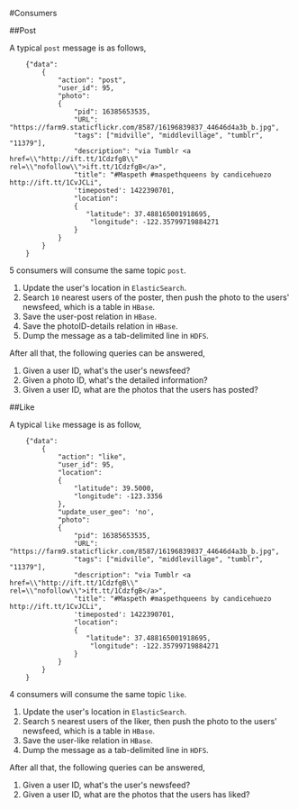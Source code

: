 #Consumers

##Post

A typical `post` message is as follows,

```
    {"data": 
        {
            "action": "post", 
            "user_id": 95,
            "photo": 
            {
                "pid": 16385653535,
                "URL": "https://farm9.staticflickr.com/8587/16196839837_44646d4a3b_b.jpg", 
                "tags": ["midville", "middlevillage", "tumblr", "11379"], 
                "description": "via Tumblr <a href=\\"http://ift.tt/1CdzfgB\\" rel=\\"nofollow\\">ift.tt/1CdzfgB</a>", 
                "title": "#Maspeth #maspethqueens by candicehuezo http://ift.tt/1CvJCLi",
                'timeposted': 1422390701,
                "location": 
                {
                   "latitude": 37.488165001918695, 
                    "longitude": -122.35799719884271
                }
            }
        }
    }
```

5 consumers will consume the same topic `post`.

1. Update the user's location in `ElasticSearch`.
2. Search `10` nearest users of the poster, then push the photo to the users' newsfeed, which is a table in `HBase`.
3. Save the user-post relation in `HBase`.
4. Save the photoID-details relation in `HBase`.
5. Dump the message as a tab-delimited line in `HDFS`.

After all that, the following queries can be answered,

1. Given a user ID, what's the user's newsfeed?
2. Given a photo ID, what's the detailed information?
3. Given a user ID, what are the photos that the users has posted?


##Like

A typical `like` message is as follow,

```
    {"data": 
        {
            "action": "like", 
            "user_id": 95, 
            "location":
            {
                "latitude": 39.5000,
                "longitude": -123.3356
            },
            "update_user_geo": 'no',
            "photo": 
            {
                "pid": 16385653535,
                "URL": "https://farm9.staticflickr.com/8587/16196839837_44646d4a3b_b.jpg", 
                "tags": ["midville", "middlevillage", "tumblr", "11379"], 
                "description": "via Tumblr <a href=\\"http://ift.tt/1CdzfgB\\" rel=\\"nofollow\\">ift.tt/1CdzfgB</a>", 
                "title": "#Maspeth #maspethqueens by candicehuezo http://ift.tt/1CvJCLi",
                'timeposted': 1422390701,
                "location": 
                {
                   "latitude": 37.488165001918695, 
                    "longitude": -122.35799719884271
                }
            }
        }
    }
```

4 consumers will consume the same topic `like`.

1. Update the user's location in `ElasticSearch`.
2. Search `5` nearest users of the liker, then push the photo to the users' newsfeed, which is a table in `HBase`.
3. Save the user-like relation in `HBase`.
4. Dump the message as a tab-delimited line in `HDFS`.

After all that, the following queries can be answered,

1. Given a user ID, what's the user's newsfeed?
2. Given a user ID, what are the photos that the users has liked?





